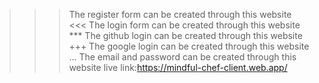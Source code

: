 >>> The register form can be created through this website
<<< The login form can be created through this website
*** The github login can be created through this website
+++ The google login can be created through this website
... The email and password can be created through this website
live link:https://mindful-chef-client.web.app/